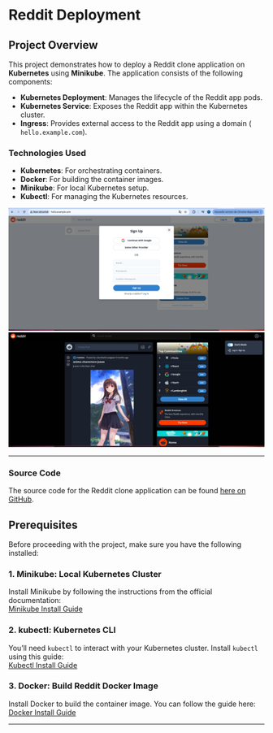 # Reddit Deployment 

## Project Overview

This project demonstrates how to deploy a Reddit clone application on **Kubernetes** using **Minikube**. The application consists of the following components:

- **Kubernetes Deployment**: Manages the lifecycle of the Reddit app pods.
- **Kubernetes Service**: Exposes the Reddit app within the Kubernetes cluster.
- **Ingress**: Provides external access to the Reddit app using a domain ( `hello.example.com`).

### Technologies Used

- **Kubernetes**: For orchestrating containers.
- **Docker**: For building the container images.
- **Minikube**: For local Kubernetes setup.
- **Kubectl**: For managing the Kubernetes resources.

![Reddit Deployment Overview](./images/Capture%20d’écran%20du%202024-10-09%2022-17-18.png)
![Reddit Deployment Overview](./images/Capture%20d%E2%80%99%C3%A9cran%20du%202024-10-09%2022-27-52.png)



---
### Source Code

The source code for the Reddit clone application can be found [here on GitHub](https://github.com/SashenJayathilaka/Reddit-Clone?tab=readme-ov-file).

## Prerequisites

Before proceeding with the project, make sure you have the following installed:

### 1. **Minikube**: Local Kubernetes Cluster
Install Minikube by following the instructions from the official documentation:  
[Minikube Install Guide](https://minikube.sigs.k8s.io/docs/)


### 2. **kubectl**: Kubernetes CLI
You’ll need `kubectl` to interact with your Kubernetes cluster. Install `kubectl` using this guide:  
[Kubectl Install Guide](https://kubernetes.io/docs/tasks/tools/install-kubectl/)

### 3. **Docker**: Build Reddit Docker Image
Install Docker to build the container image. You can follow the guide here:  
[Docker Install Guide](https://docs.docker.com/get-docker/)

---


